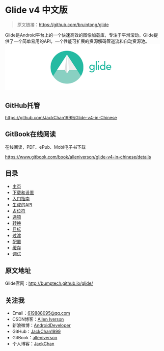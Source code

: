 # Glide v4 中文版

> 原文链接：https://github.com/bruintong/glide

Glide是Android平台上的一个快速高效的图像加载库，专注于平滑滚动。Glide提供了一个简单易用的API，一个性能可扩展的资源解码管道流和自动资源池。
![glide logo](images/glide_logo.png)

## GitHub托管

https://github.com/JackChan1999/Glide-v4-in-Chinese

## GitBook在线阅读

在线阅读，PDF、ePub、Mobi电子书下载

https://www.gitbook.com/book/alleniverson/glide-v4-in-chinese/details

## 目录

- [主页](docs/Home.md)
- [下载和设置](docs/Download-Setup.md)
- [入门指南](docs/Getting-Started.md)
- [生成的API](docs/Generated-API.md)
- [占位符](docs/Placeholders.md)
- [选项](docs/Options.md)
- [转换](docs/Transformations.md)
- [目标](docs/Targets.md)
- [过渡](docs/Transitions.md)
- [配置](docs/Configuration.md)
- [缓存](docs/Caching.md)
- [调试](docs/Debugging.md)

## 原文地址

Glide官网：http://bumptech.github.io/glide/

## 关注我

- Email：<619888095@qq.com>
- CSDN博客：[Allen Iverson](http://blog.csdn.net/axi295309066)
- 新浪微博：[AndroidDeveloper](http://weibo.com/u/1848214604?topnav=1&wvr=6&topsug=1&is_all=1)
- GitHub：[JackChan1999](https://github.com/JackChan1999)
- GitBook：[alleniverson](https://www.gitbook.com/@alleniverson)
- 个人博客：[JackChan](https://jackchan1999.github.io/)